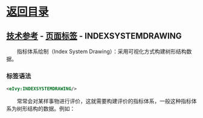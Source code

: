 # [返回目录](../../README.html)

## [技术参考](../Index.html) - [页面标签](../Page.html) - INDEXSYSTEMDRAWING

&emsp;&emsp;指标体系绘制（Index System Drawing）：采用可视化方式构建树形结构数据。  

### 标签语法

```xml
<eIvy:INDEXSYSTEMDRAWING/>
```

&emsp;&emsp;常常会对某样事物进行评价，这就需要构建评价的指标体系，一般这种指标体系为树形结构的数据。例如：
